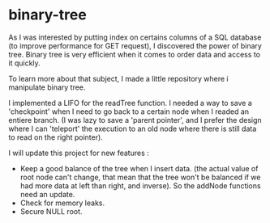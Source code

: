 # binary-tree

As I was interested by putting index on certains columns of a SQL database (to improve 
performance for GET request), I discovered the power of binary tree. Binary tree is
very efficient when it comes to order data and access to it quickly.

To learn more about that subject, I made a little repository where i manipulate binary tree.

I implemented a LIFO for the readTree function. I needed a way to save a 'checkpoint' when I
need to go back to a certain node when I readed an entiere branch. (I was lazy to save a 'parent
pointer', and I prefer the design where I can 'teleport' the execution to an old node where there
is still data to read on the right pointer).

I will update this project for new features :

- Keep a good balance of the tree when I insert data. (the actual value of root node can't change, that
mean that the tree won't be balanced if we had more data at left than right, and inverse). So the
addNode functions need an update.
- Check for memory leaks.
- Secure NULL root.
